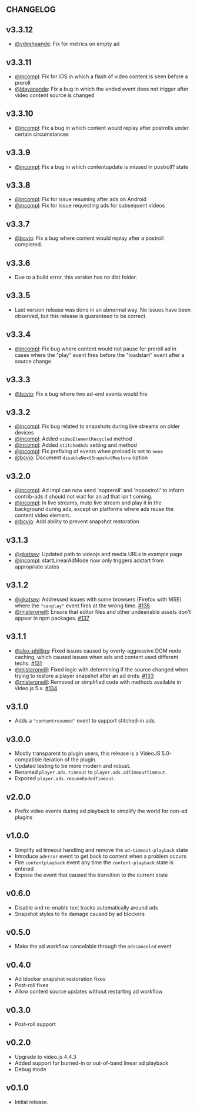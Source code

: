 ## CHANGELOG

## v3.3.12

* [@vdeshpande](https://github.com/vdeshpande): Fix for metrics on empty ad

## v3.3.11

* [@incompl](https://github.com/incompl): Fix for iOS in which a flash of video content is seen before a preroll
* [@ldayananda](https://github.com/ldayananda): Fix a bug in which the ended event does not trigger after video content source is changed

## v3.3.10

* [@incompl](https://github.com/incompl): Fix a bug in which content would replay after postrolls under certain circumstances

## v3.3.9

* [@incompl](https://github.com/incompl): Fix a bug in which contentupdate is missed in postroll? state

## v3.3.8

* [@incompl](https://github.com/incompl): Fix for issue resuming after ads on Android
* [@incompl](https://github.com/incompl): Fix for issue requesting ads for subsequent videos

## v3.3.7

* [@bcvio](https://github.com/bcvio): Fix a bug where content would replay after a postroll completed.

## v3.3.6

* Due to a build error, this version has no dist folder.

## v3.3.5

* Last version release was done in an abnormal way. No issues have been observed, but this release is guaranteed to be correct.

## v3.3.4

* [@incompl](https://github.com/incompl): Fix bug where content would not pause for preroll ad in cases where the "play" event fires before the "loadstart" event after a source change

## v3.3.3

* [@bcvio](https://github.com/bcvio): Fix a bug where two ad-end events would fire

## v3.3.2

* [@incompl](https://github.com/incompl): Fix bug related to snapshots during live streams on older devices
* [@incompl](https://github.com/incompl): Added `videoElementRecycled` method
* [@incompl](https://github.com/incompl): Added `stitchedAds` setting and method
* [@incompl](https://github.com/incompl): Fix prefixing of events when preload is set to `none`
* [@bcvio](https://github.com/bcvio): Document `disableNextSnapshotRestore` option

## v3.2.0

* [@incompl](https://github.com/incompl): Ad impl can now send 'nopreroll' and 'nopostroll' to inform contrib-ads it should not wait for an ad that isn't coming.
* [@incompl](https://github.com/incompl): In live streams, mute live stream and play it in the background during ads, except on platforms where ads reuse the content video element.
* [@bcvio](https://github.com/bcvio): Add ability to prevent snapshot restoration

## v3.1.3

* [@gkatsev](https://github.com/gkatsev): Updated path to videojs and media URLs in example page
* [@incompl](https://github.com/incompl): startLinearAdMode now only triggers adstart from appropriate states

## v3.1.2

* [@gkatsev](https://github.com/gkatsev): Addressed issues with some browsers (Firefox with MSE) where the `"canplay"` event fires at the wrong time. [#136](https://github.com/videojs/videojs-contrib-ads/pull/136)
* [@misteroneill](https://github.com/misteroneill): Ensure that editor files and other undesirable assets don't appear in npm packages. [#137](https://github.com/videojs/videojs-contrib-ads/pull/137)

## v3.1.1

* [@alex-phillips](https://github.com/alex-phillips): Fixed issues caused by overly-aggressive DOM node caching, which caused issues when ads and content used different techs. [#131](https://github.com/videojs/videojs-contrib-ads/pull/131)
* [@misteroneill](https://github.com/misteroneill): Fixed logic with determining if the source changed when trying to restore a player snapshot after an ad ends. [#133](https://github.com/videojs/videojs-contrib-ads/pull/133)
* [@misteroneill](https://github.com/misteroneill): Removed or simplified code with methods available in video.js 5.x. [#134](https://github.com/videojs/videojs-contrib-ads/pull/134)

## v3.1.0

* Adds a `"contentresumed"` event to support stitched-in ads.

## v3.0.0

* Mostly transparent to plugin users, this release is a VideoJS 5.0-compatible iteration of the plugin.
* Updated testing to be more modern and robust.
* Renamed `player.ads.timeout` to `player.ads.adTimeoutTimeout`.
* Exposed `player.ads.resumeEndedTimeout`.

## v2.0.0

* Prefix video events during ad playback to simplify the world for non-ad plugins

## v1.0.0

* Simplify ad timeout handling and remove the `ad-timeout-playback` state
* Introduce `aderror` event to get back to content when a problem occurs
* Fire `contentplayback` event any time the `content-playback` state is entered
* Expose the event that caused the transition to the current state

## v0.6.0

* Disable and re-enable text tracks automatically around ads
* Snapshot styles to fix damage caused by ad blockers

## v0.5.0

* Make the ad workflow cancelable through the `adscanceled` event

## v0.4.0

* Ad blocker snapshot restoration fixes
* Post-roll fixes
* Allow content source updates without restarting ad workflow

## v0.3.0

* Post-roll support

## v0.2.0

* Upgrade to video.js 4.4.3
* Added support for burned-in or out-of-band linear ad playback
* Debug mode

## v0.1.0

* Initial release.
